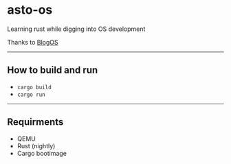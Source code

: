 # asto-os

Learning rust while digging into OS development

Thanks to [BlogOS](https://os.phil-opp.com/)

---
## How to build and run

* ```cargo build```
* ```cargo run```

---
## Requirments

* QEMU
* Rust (nightly)
* Cargo bootimage
